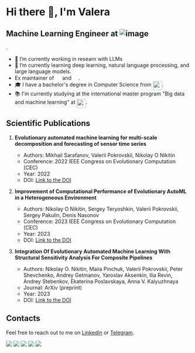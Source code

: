 # Hi there 👋, I'm Valera

## Machine Learning Engineer at ![image](https://github.com/valer1435/valer1435/assets/32017472/35248b62-5f70-40da-9d71-b6077077d652)
.

- 🔭 I’m currently working in researn with LLMs
- 🌱 I’m currently learning deep learning, natural language processing, and large language models.
- Ex maintainer of <a href="https://github.com/aimclub/FEDOT"><img src="https://github.com/valer1435/valer1435/assets/32017472/3dd6c768-bfab-44a4-9229-cfd19dfb2d99" height="15"></a> and <a href="https://github.com/aimclub/Fedot.Industrial"><img src="https://github.com/valer1435/valer1435/assets/32017472/9fd2ca39-e524-4d52-817e-7bc25f4f5894" height="15"></a>.
- 🎓 I have a bachelor's degree in Computer Science from <a href="https://english.spbstu.ru/"><img src="https://github.com/valer1435/valer1435/assets/32017472/042a2ef4-bcd5-4e4b-b034-5301c1070746" height="25" align="top"></a>.
- 📚 I'm currently studying at the international master program "Big data and machine learning" at <a href="https://en.itmo.ru/"><img src="https://github.com/valer1435/valer1435/assets/32017472/9d9fadf3-2cab-4146-8fdd-467b02317754" height="25" align="top"></a>.

## Scientific Publications

1. **Evolutionary automated machine learning for multi-scale decomposition and forecasting of sensor time series**
   - Authors: Mikhail Sarafanov, Valerii Pokrovskii, Nikolay O Nikitin
   - Conference: 2022 IEEE Congress on Evolutionary Computation (CEC)
   - Year: 2022
   - DOI: [Link to the DOI](https://doi.org/10.1109/CEC55065.2022.9870347)

2. **Improvement of Computational Performance of Evolutionary AutoML in a Heterogeneous Environment**
   - Authors: Nikolay O Nikitin, Sergey Teryoshkin, Valerii Pokrovskii, Sergey Pakulin, Denis Nasonov
   - Conference: 2023 IEEE Congress on Evolutionary Computation (CEC)
   - Year: 2023
   - DOI: [Link to the DOI](https://doi.org/10.1109/CEC53210.2023.10254012)

3. **Integration Of Evolutionary Automated Machine Learning With Structural Sensitivity Analysis For Composite Pipelines**
   - Authors: Nikolay O. Nikitin, Maiia Pinchuk, Valerii Pokrovskii, Peter Shevchenko, Andrey Getmanov, Yaroslav Aksenkin, Ilia Revin, Andrey Stebenkov, Ekaterina Poslavskaya, Anna V. Kalyuzhnaya
   - Journal: ArXiv (preprint)
   - Year: 2023
   - DOI: [Link to the DOI](https://doi.org/10.48550/arXiv.2312.14770)

## Contacts

Feel free to reach out to me on [LinkedIn](https://www.linkedin.com/in/valerii-pokrovskii-707867210/) or [Telegram](https://t.me/valer01).


![](https://github-profile-summary-cards.vercel.app/api/cards/profile-details?username=valer1435&theme=github)
![](https://github-profile-summary-cards.vercel.app/api/cards/most-commit-language?username=valer1435&theme=github) ![](https://github-profile-summary-cards.vercel.app/api/cards/repos-per-language?username=valer1435&theme=github) 
![](https://github-profile-summary-cards.vercel.app/api/cards/stats?username=valer1435&theme=github) ![](https://github-profile-summary-cards.vercel.app/api/cards/productive-time?username=valer1435&theme=github)




